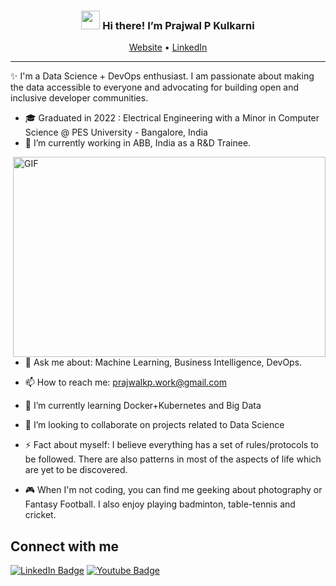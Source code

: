 <!-- Heading -->
<h3 align="center"><img src = "https://raw.githubusercontent.com/MartinHeinz/MartinHeinz/master/wave.gif" width = 30px> Hi there! I’m Prajwal P Kulkarni</h3>

<p align="center">
  <a href="">Website</a> •
  <a href="https://www.linkedin.com/in/prajwal-kp/">LinkedIn</a>
</p>

 <!-- About section -->

---
✨ I'm a Data Science + DevOps enthusiast. I am passionate about making the data accessible to everyone and advocating for building open and inclusive developer communities. 

- 🎓 Graduated in 2022 : Electrical Engineering with a Minor in Computer Science @ PES University - Bangalore, India
- 🔭 I’m currently working in ABB, India as a R&D Trainee.
<!-- code gif-->
<img align="right" alt="GIF" src="./code.gif" width="500" height="320" />   

- 💬 Ask me about: Machine Learning, Business Intelligence, DevOps.

- 📫 How to reach me: prajwalkp.work@gmail.com
- 🌱 I’m currently learning Docker+Kubernetes and Big Data
- 👯 I’m looking to collaborate on projects related to Data Science

- ⚡ Fact about myself: I believe everything has a set of rules/protocols to be followed. There are also patterns in most of the aspects of life which are yet to be discovered.
- 🎮 When I'm not coding, you can find me geeking about photography or Fantasy Football. I also enjoy playing badminton, table-tennis and cricket.

<!-- About section: END -->


<!-- Connect section -->

<h2>Connect with me </h3>
    <p>
        <a href=""https://www.linkedin.com/in/prajwal-kp/""><img src="https://img.shields.io/badge/-LinkedIn%20-blue?style=plastic&amp;labelColor=blue&amp;logo=LinkedIn&amp;link="https://www.linkedin.com/in/prajwal-kp/"" alt="LinkedIn Badge"></a>        
<a href=""><img src="https://img.shields.io/badge/-Website-informational?style=plastic&amp;labelColor=informational&amp;logo=YouTube&amp;link=" alt="Youtube Badge"></a>
   </p>

 <!-- Connect section: END -->

